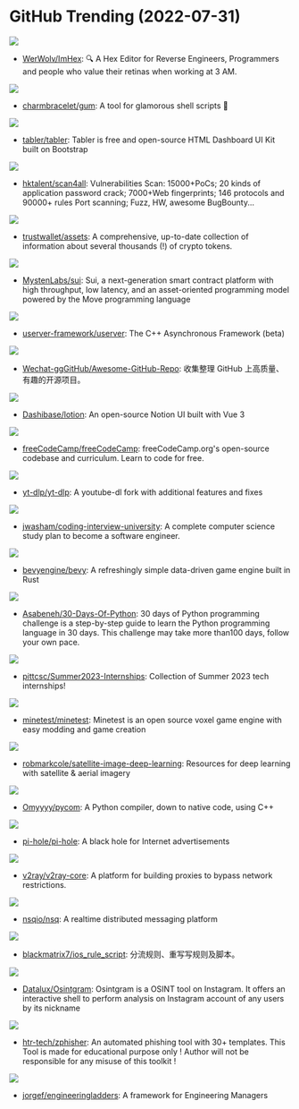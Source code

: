 # GitHub Trending (2022-07-31)

![](https://img.shields.io/badge/C%2B%2B-New%20659-green?style=flat-square&logo=appveyor)
- [WerWolv/ImHex](https://github.com/WerWolv/ImHex): 🔍 A Hex Editor for Reverse Engineers, Programmers and people who value their retinas when working at 3 AM.

![](https://img.shields.io/badge/Go-New%201-green?style=flat-square&logo=appveyor)
- [charmbracelet/gum](https://github.com/charmbracelet/gum): A tool for glamorous shell scripts 🎀

![](https://img.shields.io/badge/HTML-New%201-green?style=flat-square&logo=appveyor)
- [tabler/tabler](https://github.com/tabler/tabler): Tabler is free and open-source HTML Dashboard UI Kit built on Bootstrap

![](https://img.shields.io/badge/Go-New%20171-green?style=flat-square&logo=appveyor)
- [hktalent/scan4all](https://github.com/hktalent/scan4all): Vulnerabilities Scan: 15000+PoCs; 20 kinds of application password crack; 7000+Web fingerprints; 146 protocols and 90000+ rules Port scanning; Fuzz, HW, awesome BugBounty...

![](https://img.shields.io/badge/Go-New%203-green?style=flat-square&logo=appveyor)
- [trustwallet/assets](https://github.com/trustwallet/assets): A comprehensive, up-to-date collection of information about several thousands (!) of crypto tokens.

![](https://img.shields.io/badge/Rust-New%2048-green?style=flat-square&logo=appveyor)
- [MystenLabs/sui](https://github.com/MystenLabs/sui): Sui, a next-generation smart contract platform with high throughput, low latency, and an asset-oriented programming model powered by the Move programming language

![](https://img.shields.io/badge/C%2B%2B-New%20173-green?style=flat-square&logo=appveyor)
- [userver-framework/userver](https://github.com/userver-framework/userver): The C++ Asynchronous Framework (beta)

![](https://img.shields.io/badge/none-New%20212-green?style=flat-square&logo=appveyor)
- [Wechat-ggGitHub/Awesome-GitHub-Repo](https://github.com/Wechat-ggGitHub/Awesome-GitHub-Repo): 收集整理 GitHub 上高质量、有趣的开源项目。

![](https://img.shields.io/badge/Vue-New%20367-green?style=flat-square&logo=appveyor)
- [Dashibase/lotion](https://github.com/Dashibase/lotion): An open-source Notion UI built with Vue 3

![](https://img.shields.io/badge/TypeScript-New%20104-green?style=flat-square&logo=appveyor)
- [freeCodeCamp/freeCodeCamp](https://github.com/freeCodeCamp/freeCodeCamp): freeCodeCamp.org's open-source codebase and curriculum. Learn to code for free.

![](https://img.shields.io/badge/Python-New%2053-green?style=flat-square&logo=appveyor)
- [yt-dlp/yt-dlp](https://github.com/yt-dlp/yt-dlp): A youtube-dl fork with additional features and fixes

![](https://img.shields.io/badge/none-New%20111-green?style=flat-square&logo=appveyor)
- [jwasham/coding-interview-university](https://github.com/jwasham/coding-interview-university): A complete computer science study plan to become a software engineer.

![](https://img.shields.io/badge/Rust-New%2049-green?style=flat-square&logo=appveyor)
- [bevyengine/bevy](https://github.com/bevyengine/bevy): A refreshingly simple data-driven game engine built in Rust

![](https://img.shields.io/badge/Python-New%20314-green?style=flat-square&logo=appveyor)
- [Asabeneh/30-Days-Of-Python](https://github.com/Asabeneh/30-Days-Of-Python): 30 days of Python programming challenge is a step-by-step guide to learn the Python programming language in 30 days. This challenge may take more than100 days, follow your own pace.

![](https://img.shields.io/badge/Python-New%2029-green?style=flat-square&logo=appveyor)
- [pittcsc/Summer2023-Internships](https://github.com/pittcsc/Summer2023-Internships): Collection of Summer 2023 tech internships!

![](https://img.shields.io/badge/C%2B%2B-New%2045-green?style=flat-square&logo=appveyor)
- [minetest/minetest](https://github.com/minetest/minetest): Minetest is an open source voxel game engine with easy modding and game creation

![](https://img.shields.io/badge/none-New%2053-green?style=flat-square&logo=appveyor)
- [robmarkcole/satellite-image-deep-learning](https://github.com/robmarkcole/satellite-image-deep-learning): Resources for deep learning with satellite & aerial imagery

![](https://img.shields.io/badge/C%2B%2B-New%20220-green?style=flat-square&logo=appveyor)
- [Omyyyy/pycom](https://github.com/Omyyyy/pycom): A Python compiler, down to native code, using C++

![](https://img.shields.io/badge/Shell-New%2031-green?style=flat-square&logo=appveyor)
- [pi-hole/pi-hole](https://github.com/pi-hole/pi-hole): A black hole for Internet advertisements

![](https://img.shields.io/badge/Go-New%206-green?style=flat-square&logo=appveyor)
- [v2ray/v2ray-core](https://github.com/v2ray/v2ray-core): A platform for building proxies to bypass network restrictions.

![](https://img.shields.io/badge/Go-New%207-green?style=flat-square&logo=appveyor)
- [nsqio/nsq](https://github.com/nsqio/nsq): A realtime distributed messaging platform

![](https://img.shields.io/badge/JavaScript-New%2013-green?style=flat-square&logo=appveyor)
- [blackmatrix7/ios_rule_script](https://github.com/blackmatrix7/ios_rule_script): 分流规则、重写写规则及脚本。

![](https://img.shields.io/badge/Python-New%2019-green?style=flat-square&logo=appveyor)
- [Datalux/Osintgram](https://github.com/Datalux/Osintgram): Osintgram is a OSINT tool on Instagram. It offers an interactive shell to perform analysis on Instagram account of any users by its nickname

![](https://img.shields.io/badge/Hack-New%2010-green?style=flat-square&logo=appveyor)
- [htr-tech/zphisher](https://github.com/htr-tech/zphisher): An automated phishing tool with 30+ templates. This Tool is made for educational purpose only ! Author will not be responsible for any misuse of this toolkit !

![](https://img.shields.io/badge/none-New%20672-green?style=flat-square&logo=appveyor)
- [jorgef/engineeringladders](https://github.com/jorgef/engineeringladders): A framework for Engineering Managers

